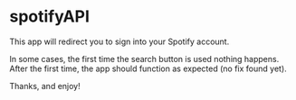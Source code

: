 # spotifyAPI

This app will redirect you to sign into your Spotify account.

In some cases, the first time the search button is used nothing happens. After the first time, the app should function as expected (no fix found yet).

Thanks, and enjoy! 

